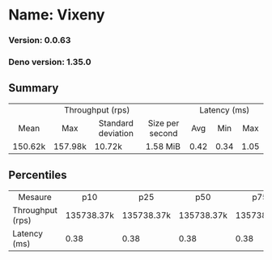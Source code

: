 # Name: Vixeny 
  
  ### Version: 0.0.63
  ### Deno version: 1.35.0

## Summary
<table>
<tr>
    <td align="center" colspan="4">Throughput (rps)</td>
    <td align="center" colspan="3">Latency (ms)</td>
</tr>
<tr>
    <td align="center">Mean</td>
    <td align="center">Max</td>
    <td align="center">Standard deviation</td>
    <td align="center">Size per second</td>
    <td align="center">Avg</td>
    <td align="center">Min</td>
    <td align="center">Max</td>
</tr>
<tr>
    <td>150.62k</td>
    <td>157.98k</td>
    <td>10.72k</td>
    <td>1.58 MiB</td>
    <td>0.42</td>
    <td>0.34</td>
    <td>1.05</td>
</tr>
</table>

## Percentiles

<table>
<tr>
  <td align="center">Mesaure</td>
  <td align="center">p10</td>
  <td align="center">p25</td>
  <td align="center">p50</td>
  <td align="center">p75</td>
  <td align="center">p90</td>
  <td align="center">p95</td>
  <td align="center">p99</td>
</tr>
<tr>
  <td>Throughput (rps)</td>
  <td>135738.37k</td>
  <td>135738.37k</td>
  <td>135738.37k</td>
  <td>135738.37k</td>
  <td>157983.19k</td>
  <td>157983.19k</td>
  <td>157983.19k</td>
</tr>
<tr>
  <td>Latency (ms)</td>
  <td>0.38</td>
  <td>0.38</td>
  <td>0.38</td>
  <td>0.38</td>
  <td>0.47</td>
  <td>0.51</td>
  <td>0.57</td>
</tr>
</table>
